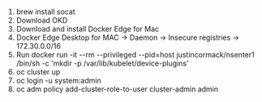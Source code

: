 1. brew install socat
2. Download OKD
3. Download and install Docker Edge for Mac
4. Docker Edge Desktop for MAC -> Daemon -> Insecure registries -> 172.30.0.0/16
5. Run docker run -it --rm --privileged --pid=host justincormack/nsenter1 /bin/sh -c 'mkdir -p /var/lib/kubelet/device-plugins'
6. oc cluster up
7. oc login -u system:admin
8. oc adm policy add-cluster-role-to-user cluster-admin admin
